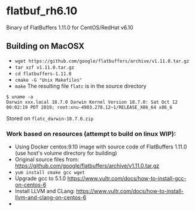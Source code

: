 # flatbuf_rh6.10
Binary of FlatBuffers 1.11.0 for CentOS/RedHat v6.10
## Building on MacOSX
* ```wget https://github.com/google/flatbuffers/archive/v1.11.0.tar.gz```
* ```tar xzf v1.11.0.tar.gz```
* ```cd flatbuffers-1.11.0```
* ```cmake -G "Unix Makefiles"```
* ```make```
The resulting file ```flatc``` is in the source directory
```
$ uname -a
Darwin xxx.local 18.7.0 Darwin Kernel Version 18.7.0: Sat Oct 12 00:02:19 PDT 2019; root:xnu-4903.278.12~1/RELEASE_X86_64 x86_6
```
Stored on ```flatc_darwin-18.7.0.zip```

### Work based on resources (attempt to build on linux WIP):
* Using Docker centos:9.10 image with source code of FlatBuffers 1.11.0 (use host's volume directory for building)
* Original source files from: https://github.com/google/flatbuffers/archive/v1.11.0.tar.gz
*  ```yum install cmake gcc wget```
* Upgrade gcc to 5.1.0 https://www.vultr.com/docs/how-to-install-gcc-on-centos-6
* Install LLVM and CLang: https://www.vultr.com/docs/how-to-install-llvm-and-clang-on-centos-6
* 
